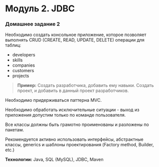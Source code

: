 # Модуль 2. JDBC
### Домашнее задание 2
Необходимо создать консольное приложение, которое позволяет выполнять CRUD (CREATE, READ, UPDATE, DELETE) операции для таблиц:
- developers
- skills
- companies
- customers
- projects

> **Пример:**
> Создать разработчика, добавить ему навыки. 
> Создать проект, и добавить в данный проект разработчиков. 

Необходимо придерживаться паттерна MVC.

Необходимо обработать исключительные ситуации - выход из приложения допустим только по команде пользователя.

Все классы должны быть грамотно проименованы и разложены по пакетам.

Рекомендуется активно использовать интерфейсы, абстрактные классы, generics и шаблоны проектирования (Factory method, Builder, etc.)

**Технологии:**
Java, SQL (MySQL), JDBC, Maven